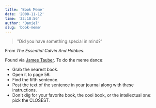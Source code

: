 ```yaml
---
title: 'Book Meme'
date: '2008-11-12'
time: '22:18:56'
author: 'Daniel'
slug: 'book-meme'
---
```


<blockquote>"Did you have something special in mind?"</blockquote>

<p>From <em>The Essential Calvin And Hobbes</em>.</p>

<p>Found via <a href="http://jtauber.com/blog/2008/11/12/book_meme/">James Tauber</a>. To do the meme dance:</p>

<ul>
    <li>Grab the nearest book.</li>
    <li>Open it to page 56.</li>
    <li>Find the fifth sentence.</li>
    <li>Post the text of the sentence in your journal along with these instructions.</li>
    <li>Don't dig for your favorite book, the cool book, or the intellectual one: pick the CLOSEST.</li>
